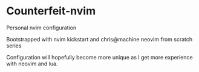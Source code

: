# Counterfeit-nvim

Personal nvim configuration

Bootstrapped with nvim kickstart and chris@machine neovim from scratch series

Configuration will hopefully become more unique as I get more experience with neovim and lua.
